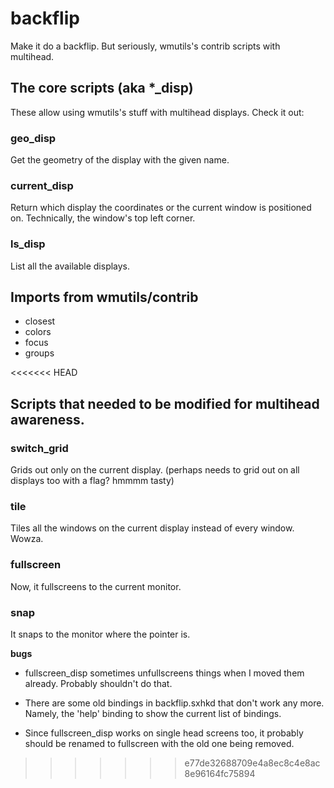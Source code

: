 # backflip
Make it do a backflip. But seriously, wmutils's contrib scripts with multihead.

## The core scripts (aka *_disp)

These allow using wmutils's stuff with multihead displays. Check it out:

### geo_disp
Get the geometry of the display with the given name.

### current_disp
Return which display the coordinates or the current window is positioned on. Technically, the window's top left corner.

### ls_disp 
List all the available displays.

## Imports from wmutils/contrib
* closest
* colors
* focus
* groups

<<<<<<< HEAD
## Scripts that needed to be modified for multihead awareness.

### switch_grid
Grids out only on the current display. (perhaps needs to grid out on all displays too with a flag? hmmmm tasty)

### tile
Tiles all the windows on the current display instead of every window. Wowza.

### fullscreen
Now, it fullscreens to the current monitor. 

### snap
It snaps to the monitor where the pointer is. 


**bugs**

- fullscreen_disp sometimes unfullscreens things when I moved them already. Probably shouldn't do that. 

- There are some old bindings in backflip.sxhkd that don't work any more. Namely, the 'help' binding to show the current list of bindings. 

- Since fullscreen_disp works on single head screens too, it probably should be renamed to fullscreen with the old one being removed.

>>>>>>> e77de32688709e4a8ec8c4e8ac8e96164fc75894


